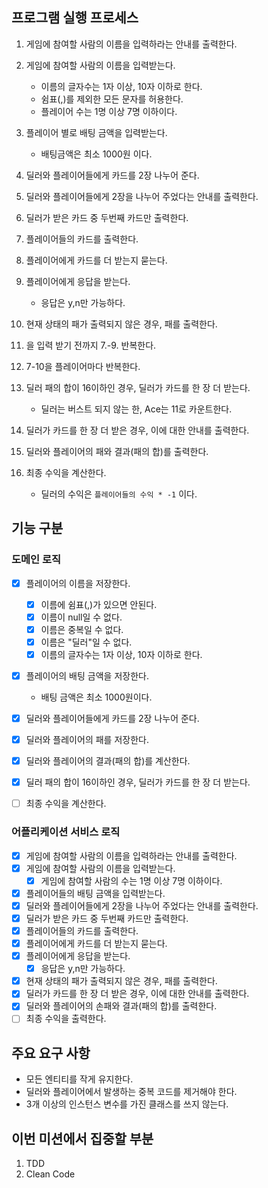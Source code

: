 ## 프로그램 실행 프로세스

1. 게임에 참여할 사람의 이름을 입력하라는 안내를 출력한다.
2. 게임에 참여할 사람의 이름을 입력받는다.
    - 이름의 글자수는 1자 이상, 10자 이하로 한다.
    - 쉼표(,)를 제외한 모든 문자를 허용한다.
    - 플레이어 수는 1명 이상 7명 이하이다.
3. 플레이어 별로 배팅 금액을 입력받는다.
    - 배팅금액은 최소 1000원 이다.
4. 딜러와 플레이어들에게 카드를 2장 나누어 준다.
5. 딜러와 플레이어들에게 2장을 나누어 주었다는 안내를 출력한다.
6. 딜러가 받은 카드 중 두번째 카드만 출력한다.
7. 플레이어들의 카드를 출력한다.

8. 플레이어에게 카드를 더 받는지 묻는다.
9. 플레이어에게 응답을 받는다.
    - 응답은 y,n만 가능하다.
10. 현재 상태의 패가 출력되지 않은 경우, 패를 출력한다.
11. 을 입력 받기 전까지 7.-9. 반복한다.
12. 7-10을 플레이어마다 반복한다.

13. 딜러 패의 합이 16이하인 경우, 딜러가 카드를 한 장 더 받는다.
    - 딜러는 버스트 되지 않는 한, Ace는 11로 카운트한다.
14. 딜러가 카드를 한 장 더 받은 경우, 이에 대한 안내를 출력한다.

15. 딜러와 플레이어의 패와 결과(패의 합)를 출력한다.

16. 최종 수익을 계산한다.
    - 딜러의 수익은 `플레이어들의 수익 * -1` 이다.

## 기능 구분

### 도메인 로직
- [x] 플레이어의 이름을 저장한다.
    - [x] 이름에 쉼표(,)가 있으면 안된다.
    - [x] 이름이 null일 수 없다.
    - [X] 이름은 중복일 수 없다.
    - [X] 이름은 "딜러"일 수 없다.
    - [x] 이름의 글자수는 1자 이상, 10자 이하로 한다.
- [x] 플레이어의 배팅 금액을 저장한다.
  - 배팅 금액은 최소 1000원이다.
- [x] 딜러와 플레이어들에게 카드를 2장 나누어 준다.
- [x] 딜러와 플레이어의 패를 저장한다.
- [x] 딜러와 플레이어의 결과(패의 합)를 계산한다.
- [x] 딜러 패의 합이 16이하인 경우, 딜러가 카드를 한 장 더 받는다.
- [ ] 최종 수익을 계산한다.


### 어플리케이션 서비스 로직

- [x] 게임에 참여할 사람의 이름을 입력하라는 안내를 출력한다.
- [x] 게임에 참여할 사람의 이름을 입력받는다.
    - [x] 게임에 참여할 사람의 수는 1명 이상 7명 이하이다.
- [x] 플레이어들의 배팅 금액을 입력받는다.
- [x] 딜러와 플레이어들에게 2장을 나누어 주었다는 안내를 출력한다.
- [x] 딜러가 받은 카드 중 두번째 카드만 출력한다.
- [x] 플레이어들의 카드를 출력한다.
- [x] 플레이어에게 카드를 더 받는지 묻는다.
- [x] 플레이어에게 응답을 받는다.
    - [x] 응답은 y,n만 가능하다.
- [x] 현재 상태의 패가 출력되지 않은 경우, 패를 출력한다.
- [x] 딜러가 카드를 한 장 더 받은 경우, 이에 대한 안내를 출력한다.
- [x] 딜러와 플레이어의 손패와 결과(패의 합)를 출력한다.
- [ ] 최종 수익을 출력한다.

## 주요 요구 사항
- 모든 엔티티를 작게 유지한다.
- 딜러와 플레이어에서 발생하는 중복 코드를 제거해야 한다.
- 3개 이상의 인스턴스 변수를 가진 클래스를 쓰지 않는다.

## 이번 미션에서 집중할 부분
1. TDD
2. Clean Code